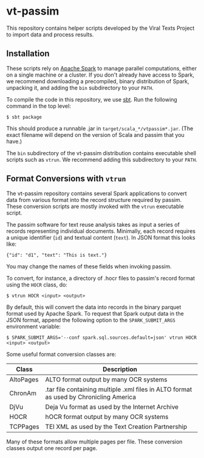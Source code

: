 # vt-passim

This repository contains helper scripts developed by the Viral Texts Project to import data and process results.

## Installation

These scripts rely on [Apache Spark](http://spark.apache.org) to manage parallel computations, either on a single machine or a cluster.  If you don't already have access to Spark, we recommend downloading a precompiled, binary distribution of Spark, unpacking it, and adding the `bin` subdirectory to your `PATH`.

To compile the code in this repository, we use [sbt](http://www.scala-sbt.org/).  Run the following command in the top level:
```
$ sbt package
```

This should produce a runnable .jar in `target/scala_*/vtpassim*.jar`. (The exact filename will depend on the version of Scala and passim that you have.)

The `bin` subdirectory of the vt-passim distribution contains executable shell scripts such as `vtrun`.  We recommend adding this subdirectory to your `PATH`.

## Format Conversions with `vtrun`

The vt-passim repository contains several Spark applications to convert data from various format into the record structure required by passim.  These conversion scripts are mostly invoked with the `vtrun` executable script.

The passim software for text reuse analysis takes as input a series of records representing individual documents.  Minimally, each record requires a unique identifier (`id`) and textual content (`text`).  In JSON format this looks like:
```
{"id": "d1", "text": "This is text."}
```
You may change the names of these fields when invoking passim.

To convert, for instance, a directory of .hocr files to passim's record format using the `HOCR` class, do:
```
$ vtrun HOCR <input> <output>
```

By default, this will convert the data into records in the binary parquet format used by Apache Spark.  To request that Spark output data in the JSON format, append the following option to the `SPARK_SUBMIT_ARGS` environment variable:
```
$ SPARK_SUBMIT_ARGS='--conf spark.sql.sources.default=json' vtrun HOCR <input> <output>
```

Some useful format conversion classes are:

Class | Description
----- | -----------
AltoPages | ALTO format output by many OCR systems
ChronAm | .tar file containing multiple .xml files in ALTO format as used by Chronicling America
DjVu | Deja Vu format as used by the Internet Archive
HOCR  | hOCR format output by many OCR systems
TCPPages | TEI XML as used by the Text Creation Partnership

Many of these formats allow multiple pages per file.  These conversion classes output one record per page.
